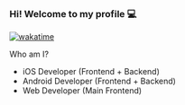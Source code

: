 ### Hi! Welcome to my profile 💻

[![wakatime](https://wakatime.com/badge/user/273e6a8d-8737-4c14-a0f7-4043eafa7c0e.svg)](https://wakatime.com/@273e6a8d-8737-4c14-a0f7-4043eafa7c0e)

Who am I?
- iOS Developer (Frontend + Backend)
- Android Developer (Frontend + Backend)
- Web Developer (Main Frontend)

